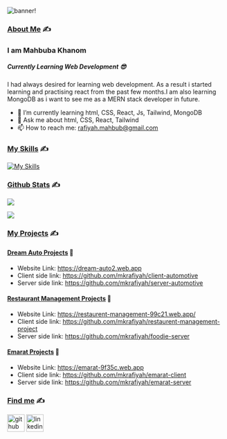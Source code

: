 ![banner!](./assets/banner.png)

### <ins>About Me</ins> ✍️ 
### I am Mahbuba Khanom
##### Currently Learning Web Development 😎

  I had always desired for learning web development. As a result i started learning and practising react from the past few months.I am also learning MongoDB as i want to see me as a MERN stack developer in future.

   * 🌱 I’m currently learning html, CSS, React, Js, Tailwind, MongoDB
   * 💬 Ask me about html, CSS, React, Tailwind
   * 📫 How to reach me: rafiyah.mahbub@gmail.com
     

### <ins>My Skills</ins>  ✍️ 


[![My Skills](https://skillicons.dev/icons?i=react,css,js,firebase,html,tailwind,mongodb,figma)](https://skillicons.dev)


### <ins>Github Stats</ins>  ✍️ 
![](http://github-profile-summary-cards.vercel.app/api/cards/profile-details?username=mkrafiyah&theme=github_dark)

![](http://github-profile-summary-cards.vercel.app/api/cards/productive-time?username=mkrafiyah&theme=github_dark&utcOffset=8)


### <ins>My Projects</ins>  ✍️

#### <ins> Dream Auto Projects</ins> 🔭 
- Website Link: https://dream-auto2.web.app
- Client side link: https://github.com/mkrafiyah/client-automotive
- Server side link: https://github.com/mkrafiyah/server-automotive

#### <ins> Restaurant Management Projects</ins> 🔭 
- Website Link: https://restaurent-management-99c21.web.app/
- Client side link: https://github.com/mkrafiyah/restaurent-management-project
- Server side link: https://github.com/mkrafiyah/foodie-server

#### <ins> Emarat Projects</ins> 🔭 
- Website Link: https://emarat-9f35c.web.app
- Client side link: https://github.com/mkrafiyah/emarat-client
- Server side link: https://github.com/mkrafiyah/emarat-server

### <ins>Find me</ins>  ✍️ 
[<img src='https://cdn.jsdelivr.net/npm/simple-icons@3.0.1/icons/github.svg' alt='github' height='40'>](https://github.com/mkrafiyah)  [<img src='https://cdn.jsdelivr.net/npm/simple-icons@3.0.1/icons/linkedin.svg' alt='linkedin' height='40'>](https://www.linkedin.com/in/mkrafiyah/)  

